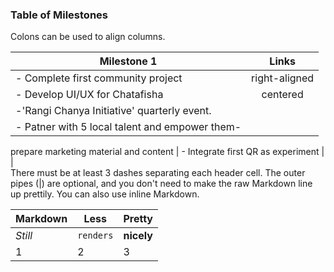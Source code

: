 ### Table of Milestones
Colons can be used to align columns.

| Milestone 1                                    | Links         | 
| -----------------------------------------------|:-------------:|
| - Complete first community project             | right-aligned | 
| - Develop UI/UX for Chatafisha                 | centered      |   
| -'Rangi Chanya Initiative' quarterly event.    |               |   
| - Patner with 5 local talent and empower them- |               |
  prepare marketing material and content
| - Integrate first QR as experiment             |               |    
There must be at least 3 dashes separating each header cell.
The outer pipes (|) are optional, and you don't need to make the 
raw Markdown line up prettily. You can also use inline Markdown.

Markdown | Less | Pretty
--- | --- | ---
*Still* | `renders` | **nicely**
1 | 2 | 3
<!--
**chatafisha/Chatafisha** is a ✨ _special_ ✨ repository because its `README.md` (this file) appears on your GitHub profile.

Here are some ideas to get you started:

- 🔭 I’m currently working on ...
- 🌱 I’m currently learning ...
- 👯 I’m looking to collaborate on ...
- 🤔 I’m looking for help with ...
- 💬 Ask me about ...
- 📫 How to reach me: ...
- 😄 Pronouns: ...
- ⚡ Fun fact: ...
-->
